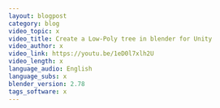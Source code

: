 ```yaml
---
layout: blogpost
category: blog
video_topic: x
video_title: Create a Low-Poly tree in blender for Unity
video_author: x
video_link: https://youtu.be/1eD0l7xlh2U
video_length: x
language_audio: English
language_subs: x
blender_version: 2.78
tags_software: x
---
```

